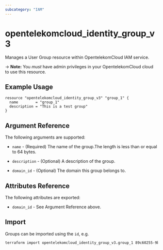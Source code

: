 ```yaml
---
subcategory: "IAM"
---
```


# opentelekomcloud_identity_group_v3

Manages a User Group resource within OpentelekomCloud IAM service.

-> **Note:** You _must_ have admin privileges in your OpentelekomCloud cloud to use
this resource.

## Example Usage

```hcl
resource "opentelekomcloud_identity_group_v3" "group_1" {
  name        = "group_1"
  description = "This is a test group"
}
```

## Argument Reference

The following arguments are supported:

* `name` - (Required) The name of the group.The length is less than or equal to 64 bytes.

* `description` - (Optional) A description of the group.

* `domain_id` - (Optional) The domain this group belongs to.

## Attributes Reference

The following attributes are exported:

* `domain_id` - See Argument Reference above.

## Import

Groups can be imported using the `id`, e.g.

```sh
terraform import opentelekomcloud_identity_group_v3.group_1 89c60255-9bd6-460c-822a-e2b959ede9d2
```
